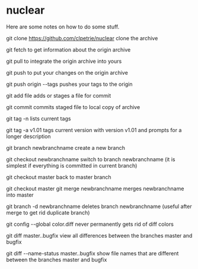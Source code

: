 # nuclear
Here are some notes on how to do some stuff.

git clone https://github.com/clpetrie/nuclear
clone the archive

git fetch
to get information about the origin archive

git pull
to integrate the origin archive into yours

git push
to put your changes on the origin archive

git push origin --tags
pushes your tags to the origin

git add file
adds or stages a file for commit

git commit
commits staged file to local copy of archive

git tag -n
lists current tags

git tag -a v1.01
tags current version with version v1.01
and prompts for a longer description

git branch newbranchname
create a new branch

git checkout newbranchname
switch to branch newbranchname (it is simplest if everything is
committed in current branch)

git checkout master
back to master branch

git checkout master
git merge newbranchname
merges newbranchname into master

git branch -d newbranchname
deletes branch newbranchname (useful after merge to get rid duplicate
branch)

git config --global color.diff never
permanently gets rid of diff colors

git diff master..bugfix
view all differences between the branches master and bugfix

git diff --name-status master..bugfix
show file names that are different between the branches master and bugfix
